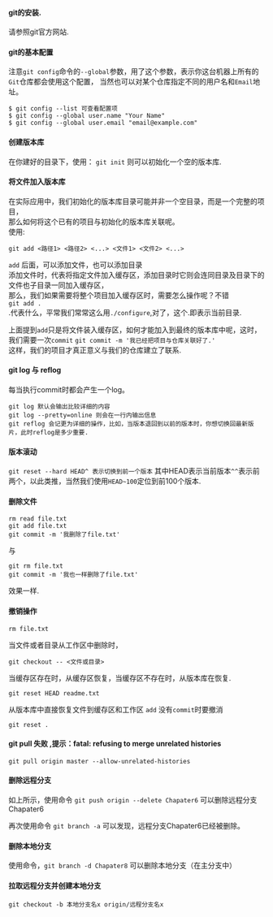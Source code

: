 #### git的安装.
请参照git官方网站.

#### git的基本配置
注意`git config`命令的`--global`参数，用了这个参数，表示你这台机器上所有的`Git`仓库都会使用这个配置，
当然也可以对某个仓库指定不同的用户名和`Email`地址。
```
$ git config --list 可查看配置项
$ git config --global user.name "Your Name"
$ git config --global user.email "email@example.com"
```

#### 创建版本库
在你建好的目录下，使用：
`git init` 则可以初始化一个空的版本库.

#### 将文件加入版本库
在实际应用中，我们初始化的版本库目录可能并非一个空目录，而是一个完整的项目，  
那么如何将这个已有的项目与初始化的版本库关联呢。  
使用:  
```
git add <路径1> <路径2> <...> <文件1> <文件2> <...>
```
`add` 后面，可以添加文件，也可以添加目录  
添加文件时，代表将指定文件加入缓存区，添加目录时它则会连同目录及目录下的文件也子目录一同加入缓存区，  
那么，我们如果需要将整个项目加入缓存区时，需要怎么操作呢？不错  
`git add .`  
.代表什么，平常我们常常这么用`./configure`,对了，这个.即表示当前目录.  

上面提到`add`只是将文件装入缓存区，如何才能加入到最终的版本库中呢，这时，我们需要一次`commit`
`git commit -m '我已经把项目与仓库关联好了.'`  
这样，我们的项目才真正意义与我们的仓库建立了联系.  


#### git log 与 reflog
每当执行commit时都会产生一个log。
```
git log 默认会输出比较详细的内容
git log --pretty=online 则会在一行内输出信息
git reflog 会记更为详细的操作，比如，当版本退回到以前的版本时，你想切换回最新版片，此时reflog是多少重要.
```

#### 版本滚动
`git reset --hard HEAD^ 表示切换到前一个版本`
其中HEAD表示当前版本`^^`表示前两个，以此类推，当然我们使用`HEAD~100`定位到前100个版本.

#### 删除文件
```
rm read file.txt
git add file.txt
git commit -m '我删除了file.txt'
```
与
```
git rm file.txt
git commit -m '我也一样删除了file.txt'
```
效果一样.

#### 撤销操作
```
rm file.txt
```
当文件或者目录从工作区中删除时，
```
git checkout -- <文件或目录>
```
当缓存区存在时，从缓存区恢复，当缓存区不存在时，从版本库在恢复.
```
git reset HEAD readme.txt
```
从版本库中直接恢复文件到缓存区和工作区
`add` 没有`commit`时要撤消
```
git reset .
```

#### git pull 失败 ,提示：fatal: refusing to merge unrelated histories
```
git pull origin master --allow-unrelated-histories
```

#### 删除远程分支
如上所示，使用命令 `git push origin --delete Chapater6`   可以删除远程分支Chapater6   

再次使用命令 `git branch -a`   可以发现，远程分支Chapater6已经被删除。

#### 删除本地分支
使用命令，`git branch -d Chapater8` 可以删除本地分支（在主分支中）

#### 拉取远程分支并创建本地分支
```
git checkout -b 本地分支名x origin/远程分支名x
```
